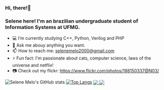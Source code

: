 ### Hi, there!👋 
### Selene here! I'm an brazilian undergraduate student of Information Systems at UFMG. 

- :computer: I’m currently studying C++, Python, Verilog and PHP
- 💬 Ask me abouy anything you want. 
- 📫 How to reach me: selenemelo2000@gmail.com
- ⚡ Fun fact: I'm passionate about cats, computer science, laws of the universe and netflix!
- :camera: Check out my flickr: https://www.flickr.com/photos/188150337@N03/

![Selene Melo's GitHub stats](https://github-readme-stats.vercel.app/api?username=SeleneMelo&show_icons=true&theme=radical)
[![Top Langs](https://github-readme-stats.vercel.app/api/top-langs/?username=SeleneMelo&langs_count=8)](https://github.com/SeleneMelo/github-readme-stats)
<a href="https://github.com/SeleneMelo/github-readme-stats">
  <img align="center" src="https://github-readme-stats.vercel.app/api/pin/?username=SeleneMelo&repo=github-readme-stats" />
</a>
<a href="https://github.com/SeleneMelo/convoychat">
  <img align="center" src="https://github-readme-stats.vercel.app/api/pin/?username=SeleneMelo&repo=convoychat" />
</a>
